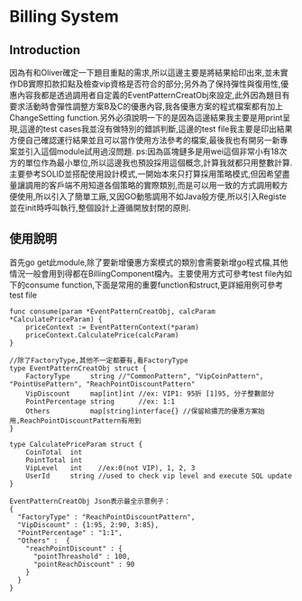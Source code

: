 # Billing System

## Introduction
因為有和Oliver確定一下題目重點的需求,所以這邊主要是將結果給印出來,並未實作DB實際扣款扣點及檢查vip資格是否符合的部分;另外為了保持彈性與復用性,優惠內容我都是透過調用者自定義的EventPatternCreatObj來設定,此外因為題目有要求活動時會彈性調整方案B及C的優惠內容,我各優惠方案的程式檔案都有加上ChangeSetting function.另外必須說明一下的是因為這邊結果我主要是用print呈現,這邊的test cases我並沒有做特別的錯誤判斷,這邊的test file我主要是印出結果方便自己確認運行結果並且可以當作使用方法參考的檔案,最後我也有開另一新專案並引入這個module試用過沒問題. ps:因為區塊鏈多是用wei這個非常小有18次方的單位作為最小單位,所以這邊我也預設採用這個概念,計算我就都只用整數計算.  
主要參考SOLID並搭配使用設計模式,一開始本來只打算採用策略模式,但因希望盡量讓調用的客戶端不用知道各個策略的實際類別,而是可以用一致的方式調用較方便使用,所以引入了簡單工廠,又因GO動態調用不如Java般方便,所以引入Registe並在init時呼叫執行,整個設計上遵循開放封閉的原則.

## 使用說明
首先go get此module,除了要新增優惠方案模式的類別會需要新增go程式檔,其他情況一般會用到得都在BillingComponent檔內。主要使用方式可參考test file內如下的consume function,下面是常用的重要function和struct,更詳細用例可參考test file

```
func consume(param *EventPatternCreatObj, calcParam *CalculatePriceParam) {
	priceContext := EventPatternContext(*param)
	priceContext.CalculatePrice(calcParam)
}  

//除了FactoryType,其他不一定都要有,看FactoryType
type EventPatternCreatObj struct {
	FactoryType     string //"CommonPattern", "VipCoinPattern", "PointUsePattern", "ReachPointDiscountPattern"
	VipDiscount     map[int]int //ex: VIP1: 95折 [1]95, 分子整數部分
	PointPercentage string      //ex: 1:1
	Others          map[string]interface{} //保留給擃充的優惠方案始用,ReachPointDiscountPattern有用到
}

type CalculatePriceParam struct {
	CoinTotal  int
	PointTotal int
	VipLevel   int    //ex:0(not VIP), 1, 2, 3
	UserId     string //used to check vip level and execute SQL update
}

EventPatternCreatObj Json表示最全示意例子：
{
  "FactoryType" : "ReachPointDiscountPattern",
  "VipDiscount" : {1:95, 2:90, 3:85}, 
  "PointPercentage" : "1:1",
  "Others" :  {
    "reachPointDiscount" : {
      "pointThreashold" : 100,
      "pointReachDiscount" : 90
    }
  }
}

```